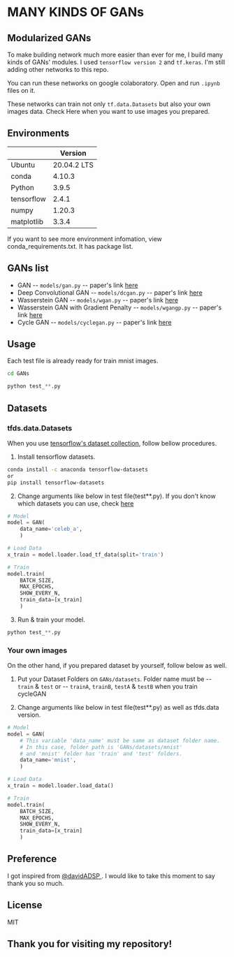 # MANY KINDS OF GANs
## Modularized GANs
To make building network much more easier than ever for me, I build many kinds of GANs' modules.
I used `tensorflow version 2` and `tf.keras`.
I'm still adding other networks to this repo.

You can run these networks on google colaboratory.
Open and run `.ipynb` files on it.

These networks can train not only `tf.data.Datasets` but also your own images data. Check Here when you want to use images you prepared.

## Environments
|  | Version |
| ------ | ------ |
| Ubuntu | 20.04.2 LTS |
| conda | 4.10.3 |
| Python | 3.9.5 |
| tensorflow | 2.4.1 |
| numpy | 1.20.3 |
| matplotlib | 3.3.4 |

If you want to see more environment infomation, view conda_requirements.txt.
It has package list.

## GANs list

- GAN
-- `models/gan.py`
-- paper's link [here](https://arxiv.org/abs/1406.2661)
- Deep Convolutional GAN
-- `models/dcgan.py`
-- paper's link [here](https://arxiv.org/abs/1511.06434)
- Wasserstein GAN
-- `models/wgan.py`
-- paper's link [here](https://arxiv.org/abs/1701.07875)
- Wasserstein GAN with Gradient Penalty
-- `models/wgangp.py`
-- paper's link [here](https://arxiv.org/abs/1704.00028)
- Cycle GAN
-- `models/cyclegan.py`
-- paper's link [here](https://arxiv.org/abs/1703.10593)

## Usage
Each test file is already ready for train mnist images.
```sh
cd GANs
```
```python
python test_**.py
```

## Datasets
### tfds.data.Datasets
When you use [tensorflow's dataset collection](https://www.tensorflow.org/datasets), follow bellow procedures.

1. Install tensorflow datasets.
```sh
conda install -c anaconda tensorflow-datasets
or
pip install tensorflow-datasets
```

2. Change arguments like below in test file(test**.py). If you don't know which datasets you can use, check [here](https://www.tensorflow.org/datasets/catalog/overview#all_datasets)
```python
# Model
model = GAN(
    data_name='celeb_a',
    )

# Load Data
x_train = model.loader.load_tf_data(split='train')

# Train
model.train(
    BATCH_SIZE,
    MAX_EPOCHS,
    SHOW_EVERY_N,
    train_data=[x_train]
    )
```

3. Run & train your model.
```python
python test_**.py
```

### Your own images
On the other hand, if you prepared dataset by yourself, follow below as well.
1. Put your Dataset Folders on `GANs/datasets`. Folder name must be 
-- `train` & `test`
or
-- `trainA`, `trainB`, `testA` & `testB` when you train cycleGAN

2. Change arguments like below in test file(test**.py) as well as tfds.data version.
```python
# Model
model = GAN(
    # This variable 'data_name' must be same as dataset folder name.
    # In this case, folder path is 'GANs/datasets/mnist'
    # and 'mnist' folder has 'train' and 'test' folders.
    data_name='mnist', 
    )

# Load Data
x_train = model.loader.load_data()

# Train
model.train(
    BATCH_SIZE,
    MAX_EPOCHS,
    SHOW_EVERY_N,
    train_data=[x_train]
    )
```

## Preference
I got inspired from [@davidADSP ](https://github.com/davidADSP).
I would like to take this moment to say thank you so much.

## License

MIT

## Thank you for visiting my repository!
